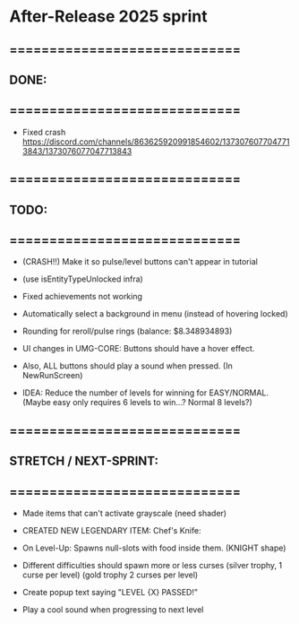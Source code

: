 

# After-Release 2025 sprint

## =============================
## DONE:
## =============================


- Fixed crash https://discord.com/channels/863625920991854602/1373076077047713843/1373076077047713843


## =============================
## TODO:
## =============================

- (CRASH!!) Make it so pulse/level buttons can't appear in tutorial
- (use isEntityTypeUnlocked infra)

- Fixed achievements not working

- Automatically select a background in menu (instead of hovering locked)

- Rounding for reroll/pulse rings (balance: $8.348934893)

- UI changes in UMG-CORE: Buttons should have a hover effect. 
- Also, ALL buttons should play a sound when pressed. (In NewRunScreen)

- IDEA: Reduce the number of levels for winning for EASY/NORMAL.
(Maybe easy only requires 6 levels to win...? Normal 8 levels?)



## =============================
## STRETCH / NEXT-SPRINT:
## =============================


- Made items that can't activate grayscale (need shader)

- CREATED NEW LEGENDARY ITEM: Chef's Knife: 
- On Level-Up: Spawns null-slots with food inside them. (KNIGHT shape)


- Different difficulties should spawn more or less curses 
(silver trophy, 1 curse per level) (gold trophy 2 curses per level)

- Create popup text saying "LEVEL {X} PASSED!"
- Play a cool sound when progressing to next level

